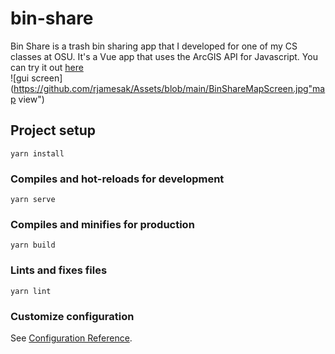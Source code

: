 # bin-share
Bin Share is a trash bin sharing app that I developed for one of my CS classes at OSU. 
It's a Vue app that uses the ArcGIS API for Javascript. 
You can try it out <a href="https://trashbin-share.web.app/"> here</a> <br>
![gui screen](https://github.com/rjamesak/Assets/blob/main/BinShareMapScreen.jpg"map view")


## Project setup
```
yarn install
```

### Compiles and hot-reloads for development
```
yarn serve
```

### Compiles and minifies for production
```
yarn build
```

### Lints and fixes files
```
yarn lint
```

### Customize configuration
See [Configuration Reference](https://cli.vuejs.org/config/).
